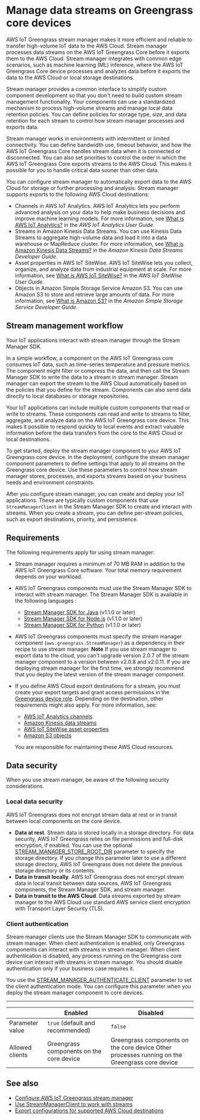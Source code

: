 # Manage data streams on Greengrass core devices<a name="manage-data-streams"></a>

AWS IoT Greengrass stream manager makes it more efficient and reliable to transfer high\-volume IoT data to the AWS Cloud\. Stream manager processes data streams on the AWS IoT Greengrass Core before it exports them to the AWS Cloud\. Stream manager integrates with common edge scenarios, such as machine learning \(ML\) inference, where the AWS IoT Greengrass Core device processes and analyzes data before it exports the data to the AWS Cloud or local storage destinations\.

Stream manager provides a common interface to simplify custom component development so that you don't need to build custom stream management functionality\. Your components can use a standardized mechanism to process high\-volume streams and manage local data retention policies\. You can define policies for storage type, size, and data retention for each stream to control how stream manager processes and exports data\.

Stream manager works in environments with intermittent or limited connectivity\. You can define bandwidth use, timeout behavior, and how the AWS IoT Greengrass Core handles stream data when it is connected or disconnected\. You can also set priorities to control the order in which the AWS IoT Greengrass Core exports streams to the AWS Cloud\. This makes it possible for you to handle critical data sooner than other data\.

You can configure stream manager to automatically export data to the AWS Cloud for storage or further processing and analysis\. Stream manager supports exports to the following AWS Cloud destinations:
+ Channels in AWS IoT Analytics\. AWS IoT Analytics lets you perform advanced analysis on your data to help make business decisions and improve machine learning models\. For more information, see [What is AWS IoT Analytics?](https://docs.aws.amazon.com/iotanalytics/latest/userguide/welcome.html) in the *AWS IoT Analytics User Guide*\.
+ Streams in Amazon Kinesis Data Streams\. You can use Kinesis Data Streams to aggregate high\-volume data and load it into a data warehouse or MapReduce cluster\. For more information, see [What is Amazon Kinesis Data Streams?](https://docs.aws.amazon.com/streams/latest/dev/what-is-this-service.html) in the *Amazon Kinesis Data Streams Developer Guide*\.
+ Asset properties in AWS IoT SiteWise\. AWS IoT SiteWise lets you collect, organize, and analyze data from industrial equipment at scale\. For more information, see [What is AWS IoT SiteWise?](https://docs.aws.amazon.com/iot-sitewise/latest/userguide/what-is-sitewise.html) in the *AWS IoT SiteWise User Guide*\.
+ Objects in Amazon Simple Storage Service Amazon S3\. You can use Amazon S3 to store and retrieve large amounts of data\. For more information, see [What is Amazon S3?](https://docs.aws.amazon.com/AmazonS3/latest/dev/Welcome.html) in the *Amazon Simple Storage Service Developer Guide*\.

## Stream management workflow<a name="stream-manager-workflow"></a>

Your IoT applications interact with stream manager through the Stream Manager SDK\.

In a simple workflow, a component on the AWS IoT Greengrass core consumes IoT data, such as time\-series temperature and pressure metrics\. The component might filter or compress the data, and then call the Stream Manager SDK to write the data to a stream in stream manager\. Stream manager can export the stream to the AWS Cloud automatically based on the policies that you define for the stream\. Components can also send data directly to local databases or storage repositories\.

Your IoT applications can include multiple custom components that read or write to streams\. These components can read and write to streams to filter, aggregate, and analyze data on the AWS IoT Greengrass core device\. This makes it possible to respond quickly to local events and extract valuable information before the data transfers from the core to the AWS Cloud or local destinations\.

To get started, deploy the stream manager component to your AWS IoT Greengrass core device\. In the deployment, configure the stream manager component parameters to define settings that apply to all streams on the Greengrass core device\. Use these parameters to control how stream manager stores, processes, and exports streams based on your business needs and environment constraints\. 

After you configure stream manager, you can create and deploy your IoT applications\. These are typically custom components that use `StreamManagerClient` in the Stream Manager SDK to create and interact with streams\. When you create a stream, you can define per\-stream policies, such as export destinations, priority, and persistence\. 

## Requirements<a name="stream-manager-requirements"></a>

The following requirements apply for using stream manager:
+ Stream manager requires a minimum of 70 MB RAM in addition to the AWS IoT Greengrass Core software\. Your total memory requirement depends on your workload\.
+ AWS IoT Greengrass components must use the Stream Manager SDK to interact with stream manager\. The Stream Manager SDK is available in the following languages :<a name="stream-manager-sdk-download-list"></a>
  + [Stream Manager SDK for Java](https://github.com/aws-greengrass/aws-greengrass-stream-manager-sdk-java/) \(v1\.1\.0 or later\)
  + [Stream Manager SDK for Node\.js](https://github.com/aws-greengrass/aws-greengrass-stream-manager-sdk-js/) \(v1\.1\.0 or later\)
  + [Stream Manager SDK for Python](https://github.com/aws-greengrass/aws-greengrass-stream-manager-sdk-python/) \(v1\.1\.0 or later\)
+ AWS IoT Greengrass components must specify the stream manager component \(`aws.greengrass.StreamManager`\) as a dependency in their recipe to use stream manager\.
**Note**  <a name="stream-manager-upgrade-note"></a>
If you use stream manager to export data to the cloud, you can't upgrade version 2\.0\.7 of the stream manager component to a version between v2\.0\.8 and v2\.0\.11\. If you are deploying stream manager for the first time, we strongly recommend that you deploy the latest version of the stream manager component\.
+ If you define AWS Cloud export destinations for a stream, you must create your export targets and grant access permissions in the [Greengrass device role](device-service-role.md)\. Depending on the destination, other requirements might also apply\. For more information, see:<a name="export-destinations-links"></a>
  + [AWS IoT Analytics channels](stream-export-configurations.md#export-to-iot-analytics)
  + [Amazon Kinesis data streams](stream-export-configurations.md#export-to-kinesis)
  + [AWS IoT SiteWise asset properties](stream-export-configurations.md#export-to-iot-sitewise)
  + [Amazon S3 objects](stream-export-configurations.md#export-to-s3)

  You are responsible for maintaining these AWS Cloud resources\.

## Data security<a name="stream-manager-security"></a>

When you use stream manager, be aware of the following security considerations\.

### Local data security<a name="stream-manager-security-stream-data"></a>

AWS IoT Greengrass does not encrypt stream data at rest or in transit between local components on the core device\.
+ **Data at rest**\. Stream data is stored locally in a storage directory\. For data security, AWS IoT Greengrass relies on file permissions and full\-disk encryption, if enabled\. You can use the optional [STREAM\_MANAGER\_STORE\_ROOT\_DIR](configure-stream-manager.md#STREAM_MANAGER_STORE_ROOT_DIR) parameter to specify the storage directory\. If you change this parameter later to use a different storage directory, AWS IoT Greengrass does not delete the previous storage directory or its contents\.
+ **Data in transit locally**\. AWS IoT Greengrass does not encrypt stream data in local transit between data sources, AWS IoT Greengrass components, the Stream Manager SDK, and stream manager\.
+ **Data in transit to the AWS Cloud**\. Data streams exported by stream manager to the AWS Cloud use standard AWS service client encryption with Transport Layer Security \(TLS\)\.

### Client authentication<a name="stream-manager-security-client-authentication"></a>

Stream manager clients use the Stream Manager SDK to communicate with stream manager\. When client authentication is enabled, only Greengrass components can interact with streams in stream manager\. When client authentication is disabled, any process running on the Greengrass core device  can interact with streams in stream manager\. You should disable authentication only if your business case requires it\.

You use the [STREAM\_MANAGER\_AUTHENTICATE\_CLIENT](configure-stream-manager.md#STREAM_MANAGER_AUTHENTICATE_CLIENT) parameter to set the client authentication mode\. You can configure this parameter when you deploy the stream manager component to core devices\.


****  

|   | Enabled | Disabled | 
| --- | --- | --- | 
| Parameter value | `true` \(default and recommended\) | `false` | 
| Allowed clients | Greengrass components on the core device | Greengrass components on the core device Other processes running on the Greengrass core device | 

## See also<a name="stream-manager-see-also"></a>
+ [Configure AWS IoT Greengrass stream manager](configure-stream-manager.md)
+ [Use StreamManagerClient to work with streams](work-with-streams.md)
+ [Export configurations for supported AWS Cloud destinations](stream-export-configurations.md)